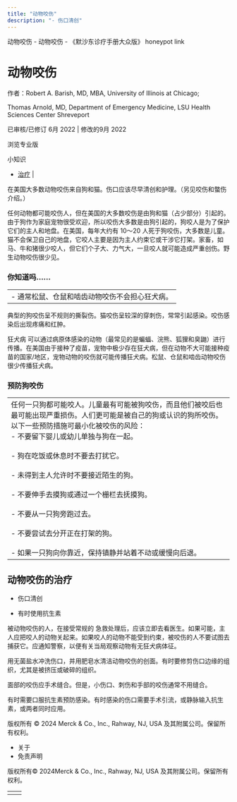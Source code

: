 ```yaml
---
title: "动物咬伤"
description: "- 伤口清创"
---
```


﻿动物咬伤 \- 动物咬伤 \- 《默沙东诊疗手册大众版》 honeypot link

# 动物咬伤

作者：Robert A. Barish, MD, MBA, University of Illinois at Chicago;

Thomas Arnold, MD, Department of Emergency Medicine, LSU Health Sciences
Center Shreveport

已审核/已修订 6月 2022 \| 修改的9月 2022

浏览专业版

小知识

- [治疗](#治疗_v828782_zh) \|

在美国大多数动物咬伤来自狗和猫。伤口应该尽早清创和护理。（另见咬伤和螫伤介绍。）

任何动物都可能咬伤人，但在美国的大多数咬伤是由狗和猫（占少部分）引起的。由于狗作为家庭宠物很受欢迎，所以咬伤大多数是由狗引起的，狗咬人是为了保护它们的主人和地盘。在美国，每年大约有 10～20 人死于狗咬伤，大多数是儿童。猫不会保卫自己的地盘，它咬人主要是因为主人约束它或干涉它打架。家畜，如马、牛和猪很少咬人，但它们个子大、力气大，一旦咬人就可能造成严重创伤。野生动物咬伤很少见。

### 你知道吗……

|     |
| --- |
| - 通常松鼠、仓鼠和啮齿动物咬伤不会担心狂犬病。 |

典型的狗咬伤呈不规则的撕裂伤。猫咬伤呈较深的穿刺伤，常常引起感染。咬伤感染后出现疼痛和红肿。

狂犬病 可以通过病原体感染的动物（最常见的是蝙蝠、浣熊、狐狸和臭鼬）进行传播。在美国由于接种了疫苗，宠物中极少存在狂犬病，但在动物不大可能接种疫苗的国家/地区，宠物动物的咬伤就可能传播狂犬病。松鼠、仓鼠和啮齿动物咬伤很少传播狂犬病。

### 预防狗咬伤

|     |
| --- |
| 任何一只狗都可能咬人。儿童最有可能被狗咬伤，而且他们被咬后也最可能出现严重损伤。人们更可能是被自己的狗或认识的狗所咬伤。以下一些预防措施可最小化被咬伤的风险：<br>- 不要留下婴儿或幼儿单独与狗在一起。<br>  <br>- 狗在吃饭或休息时不要去打扰它。<br>  <br>- 未得到主人允许时不要接近陌生的狗。<br>  <br>- 不要伸手去摸狗或通过一个栅栏去抚摸狗。<br>  <br>- 不要从一只狗旁跑过去。<br>  <br>- 不要尝试去分开正在打架的狗。<br>  <br>- 如果一只狗向你靠近，保持镇静并站着不动或缓慢向后退。 |

## 动物咬伤的治疗

- 伤口清创

- 有时使用抗生素


被动物咬伤的人，在接受常规的 急救处理后，应该立即去看医生。如果可能，主人应把咬人的动物关起来。如果咬人的动物不能受到约束，被咬伤的人不要试图去捕获它。应通知警察，以便有关当局观察动物有无狂犬病体征。

用无菌盐水冲洗伤口，并用肥皂水清洁动物咬伤的创面。有时要修剪伤口边缘的组织，尤其是被挤压或破碎的组织。

面部的咬伤应手术缝合。但是，小伤口、刺伤和手部的咬伤通常不用缝合。

有时需要口服抗生素预防感染。有时感染的伤口需要手术引流，或静脉输入抗生素，或两者同时应用。



版权所有 © 2024
Merck & Co., Inc., Rahway, NJ, USA 及其附属公司。保留所有权利。

- 关于
- 免责声明

版权所有© 2024Merck & Co., Inc., Rahway, NJ, USA 及其附属公司。保留所有权利。

|     |     |
| --- | --- |
|  |  |